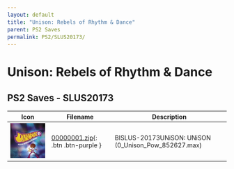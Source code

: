 ```yaml
---
layout: default
title: "Unison: Rebels of Rhythm & Dance"
parent: PS2 Saves
permalink: PS2/SLUS20173/
---
```

# Unison: Rebels of Rhythm & Dance

## PS2 Saves - SLUS20173

| Icon | Filename | Description |
|------|----------|-------------|
| ![Unison: Rebels of Rhythm & Dance](icon0.png) | [00000001.zip](00000001.zip){: .btn .btn-purple } | BISLUS-20173UNiSON: UNiSON (0_Unison_Pow_852627.max) |
